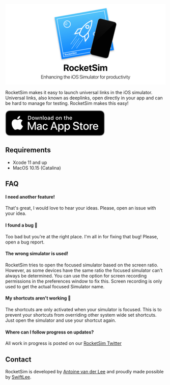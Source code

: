 <p align="center">
    <img width="640px" src="Assets/RocketSim_Banner.jpg">
</p>


RocketSim makes it easy to launch universal links in the iOS simulator. Universal links, also known as deeplinks, open directly in your app and can be hard to manage for testing. RocketSim makes this easy!

[![Mac App Store](Assets/download_mac_app_store.svg)](https://apps.apple.com/nl/app/rocketsim-launch-deeplinks/id1504940162?l=en&mt=12)

## Requirements
- Xcode 11 and up
- MacOS 10.15 (Catalina)

## FAQ
#### I need another feature!
That's great, I would love to hear your ideas. Please, open an issue with your idea.

#### I found a bug 🐛
Too bad but you're at the right place. I'm all in for fixing that bug! Please, open a bug report.

#### The wrong simulator is used!
RocketSim tries to open the focused simulator based on the screen ratio. However, as some devices have the same ratio the focused simulator can't always be determined. You can use the option for screen recording permissions in the preferences window to fix this. Screen recording is only used to get the actual focused Simulator name.

#### My shortcuts aren't working 🤔
The shortcuts are only activated when your simulator is focused. This is to prevent your shortcuts from overriding other system wide set shortcuts. Just open the simulator and use your shortcut again.

#### Where can I follow progress on updates?
All work in progress is posted on our [RocketSim Twitter](https://twitter.com/rocketsim_app)

## Contact
RocketSim is developed by [Antoine van der Lee](https://www.twitter.com/twannl) and proudly made possible by [SwiftLee](https://www.avanderlee.com).
